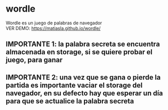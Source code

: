 # wordle
Wordle es un juego de palabras de navegador<br/>
VER DEMO: https://matiasla.github.io/wordle/

## IMPORTANTE 1: la palabra secreta se encuentra almacenada en storage, si se quiere probar el juego, para ganar

## IMPORTANTE 2: una vez que se gana o pierde la partida es importante vaciar el storage del navegador, en su defecto hay que esperar un día para que se actualice la palabra secreta
